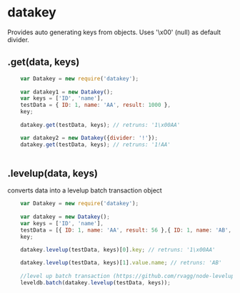 # datakey
Provides auto generating keys from objects. Uses '\x00' (null) as default divider.

## .get(data, keys)

````javascript
	var Datakey = new require('datakey');
  
	var datakey1 = new Datakey();
	var keys = ['ID', 'name'],
	testData = { ID: 1, name: 'AA', result: 1000 },
	key;
	
	datakey.get(testData, keys); // retruns: '1\x00AA'

	var datakey2 = new Datakey({divider: '!'});
	datakey.get(testData, keys); // retruns: '1!AA'
	
````

## .levelup(data, keys)
converts data into a levelup batch transaction object
````javascript
	var Datakey = new require('datakey');
  
	var datakey = new Datakey();
	var keys = ['ID', 'name'],
	testData = [{ ID: 1, name: 'AA', result: 56 },{ ID: 1, name: 'AB', result: 67 }],
	key;
	
	datakey.levelup(testData, keys)[0].key; // retruns: '1\x00AA'

	datakey.levelup(testData, keys)[1].value.name; // retruns: 'AB'
	
	//level up batch transaction (https://github.com/rvagg/node-levelup#batch)
	leveldb.batch(datakey.levelup(testData, keys));
	
````

